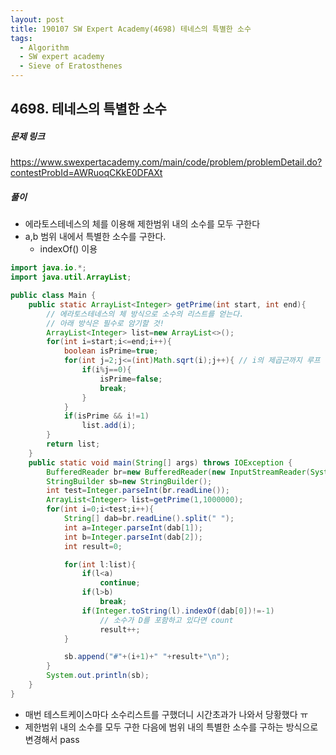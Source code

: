```yaml
---
layout: post
title: 190107 SW Expert Academy(4698) 테네스의 특별한 소수
tags:
  - Algorithm
  - SW expert academy
  - Sieve of Eratosthenes
---
```


## 4698. 테네스의 특별한 소수

##### 문제 링크

https://www.swexpertacademy.com/main/code/problem/problemDetail.do?contestProbId=AWRuoqCKkE0DFAXt



##### 풀이

- 에라토스테네스의 체를 이용해 제한범위 내의 소수를 모두 구한다
- a,b 범위 내에서 특별한 소수를 구한다.
  - indexOf() 이용

```java
import java.io.*;
import java.util.ArrayList;

public class Main {
    public static ArrayList<Integer> getPrime(int start, int end){
        // 에라토스테네스의 체 방식으로 소수의 리스트를 얻는다.
        // 아래 방식은 필수로 암기할 것!
        ArrayList<Integer> list=new ArrayList<>();
        for(int i=start;i<=end;i++){
            boolean isPrime=true;
            for(int j=2;j<=(int)Math.sqrt(i);j++){ // i의 제곱근까지 루프
                if(i%j==0){
                    isPrime=false;
                    break;
                }
            }
            if(isPrime && i!=1)
                list.add(i);
        }
        return list;
    }
    public static void main(String[] args) throws IOException {
        BufferedReader br=new BufferedReader(new InputStreamReader(System.in));
        StringBuilder sb=new StringBuilder();
        int test=Integer.parseInt(br.readLine());
        ArrayList<Integer> list=getPrime(1,1000000);
        for(int i=0;i<test;i++){
            String[] dab=br.readLine().split(" ");
            int a=Integer.parseInt(dab[1]);
            int b=Integer.parseInt(dab[2]);
            int result=0;

            for(int l:list){
                if(l<a)
                    continue;
                if(l>b)
                    break;
                if(Integer.toString(l).indexOf(dab[0])!=-1)
                    // 소수가 D를 포함하고 있다면 count
                    result++;
            }

            sb.append("#"+(i+1)+" "+result+"\n");
        }
        System.out.println(sb);
    }
}
```

- 매번 테스트케이스마다 소수리스트를 구했더니 시간초과가 나와서 당황했다 ㅠ
- 제한범위 내의 소수를 모두 구한 다음에 범위 내의 특별한 소수를 구하는 방식으로 변경해서 pass